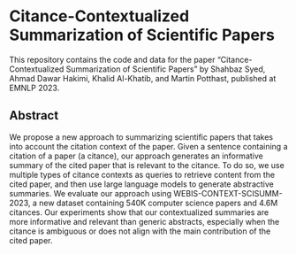 # Citance-Contextualized Summarization of Scientific Papers
This repository contains the code and data for the paper “Citance-Contextualized Summarization of Scientific Papers” by Shahbaz Syed, Ahmad Dawar Hakimi, Khalid Al-Khatib, and Martin Potthast, published at EMNLP 2023.

## Abstract
We propose a new approach to summarizing scientific papers that takes into account the citation context of the paper. Given a sentence containing a citation of a paper (a citance), our approach generates an informative summary of the cited paper that is relevant to the citance. To do so, we use multiple types of citance contexts as queries to retrieve content from the cited paper, and then use large language models to generate abstractive summaries. We evaluate our approach using WEBIS-CONTEXT-SCISUMM-2023, a new dataset containing 540K computer science papers and 4.6M citances. Our experiments show that our contextualized summaries are more informative and relevant than generic abstracts, especially when the citance is ambiguous or does not align with the main contribution of the cited paper.


